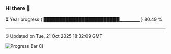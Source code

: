 ### Hi there 👋

⏳ Year progress { ████████████████████████▁▁▁▁▁▁ } 80.49 %

---

⏰ Updated on Tue, 21 Oct 2025 18:32:09 GMT

![Progress Bar CI](https://github.com/liununu/liununu/workflows/Progress%20Bar%20CI/badge.svg)

